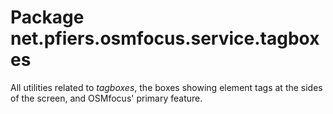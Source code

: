 # Package net.pfiers.osmfocus.service.tagboxes

All utilities related to _tagboxes_, the boxes showing element tags at the sides of the screen, and 
OSMfocus' primary feature.
